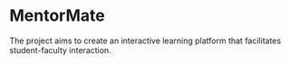 # MentorMate
The project aims to create an interactive learning platform that facilitates student-faculty interaction.
